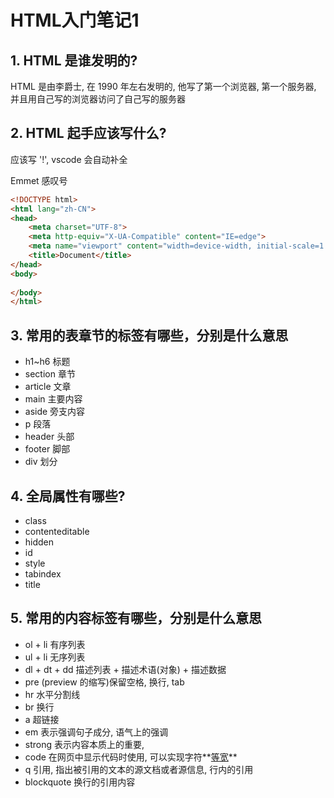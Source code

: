 # HTML入门笔记1

## 1. HTML 是谁发明的?

HTML 是由李爵士, 在 1990 年左右发明的, 他写了第一个浏览器, 第一个服务器, 并且用自己写的浏览器访问了自己写的服务器

## 2. HTML 起手应该写什么?

应该写  '!', vscode 会自动补全

Emmet 感叹号

```html
<!DOCTYPE html>
<html lang="zh-CN">
<head>
    <meta charset="UTF-8">
    <meta http-equiv="X-UA-Compatible" content="IE=edge">
    <meta name="viewport" content="width=device-width, initial-scale=1.0">
    <title>Document</title>
</head>
<body>
    
</body>
</html>	
```

## 3. 常用的表章节的标签有哪些，分别是什么意思

- h1~h6 标题
- section 章节
- article 文章
- main 主要内容
- aside 旁支内容
- p 段落
- header 头部
- footer 脚部
- div 划分

## 4. 全局属性有哪些?

- class
- contenteditable
- hidden
- id
- style
- tabindex
- title

## 5. 常用的内容标签有哪些，分别是什么意思

- ol + li 有序列表
- ul + li 无序列表
- dl + dt + dd 描述列表 + 描述术语(对象) + 描述数据
- pre (preview 的缩写)保留空格, 换行, tab
- hr 水平分割线
- br 换行
- a 超链接
- em 表示强调句子成分, 语气上的强调
- strong 表示内容本质上的重要,
- code 在网页中显示代码时使用, 可以实现字符**<u>等宽</u>**
- q 引用, 指出被引用的文本的源文档或者源信息, 行内的引用
- blockquote 换行的引用内容





